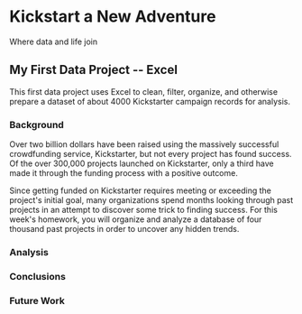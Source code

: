 # Kickstart a New Adventure
Where data and life join

## My First Data Project -- Excel
This first data project uses Excel to clean, filter, organize, and otherwise prepare a dataset of about 4000 Kickstarter campaign records for analysis.

### Background
Over two billion dollars have been raised using the massively successful crowdfunding service, Kickstarter, but not every project has found success. Of the over 300,000 projects launched on Kickstarter, only a third have made it through the funding process with a positive outcome.

Since getting funded on Kickstarter requires meeting or exceeding the project's initial goal, many organizations spend months looking through past projects in an attempt to discover some trick to finding success. For this week's homework, you will organize and analyze a database of four thousand past projects in order to uncover any hidden trends.

### Analysis

### Conclusions

### Future Work
